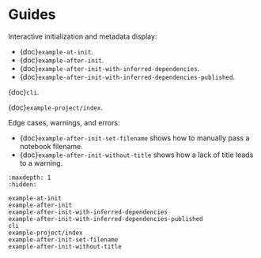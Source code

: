 # Guides

Interactive initialization and metadata display:

- {doc}`example-at-init`.
- {doc}`example-after-init`.
- {doc}`example-after-init-with-inferred-dependencies`.
- {doc}`example-after-init-with-inferred-dependencies-published`.

{doc}`cli`.

{doc}`example-project/index`.

Edge cases, warnings, and errors:

- {doc}`example-after-init-set-filename` shows how to manually pass a notebook filename.
- {doc}`example-after-init-without-title` shows how a lack of title leads to a warning.

```{toctree}
:maxdepth: 1
:hidden:

example-at-init
example-after-init
example-after-init-with-inferred-dependencies
example-after-init-with-inferred-dependencies-published
cli
example-project/index
example-after-init-set-filename
example-after-init-without-title
```
